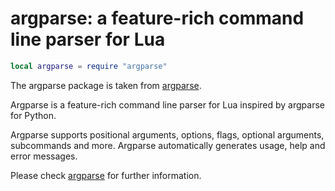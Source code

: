 # argparse: a feature-rich command line parser for Lua

``` lua
local argparse = require "argparse"
```

The argparse package is taken from
[argparse](https://github.com/mpeterv/argparse).

Argparse is a feature-rich command line parser for Lua inspired by
argparse for Python.

Argparse supports positional arguments, options, flags, optional
arguments, subcommands and more. Argparse automatically generates usage,
help and error messages.

Please check [argparse](https://github.com/mpeterv/argparse) for further
information.
